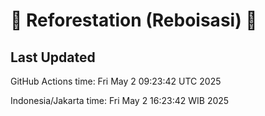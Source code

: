 
# 🌳 Reforestation (Reboisasi) 🌲

## Last Updated

GitHub Actions time: Fri May  2 09:23:42 UTC 2025

Indonesia/Jakarta time: Fri May  2 16:23:42 WIB 2025
